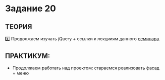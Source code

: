 # Задание 20
## ТЕОРИЯ

:one: Продолжаем изучать jQuery + ссылки к лекцииям данного [семинара](https://github.com/LisKorzun/learning-js__from-scratch-to-expert/blob/master/seminar_20/README.md).

## ПРАКТИКУМ:

* Продолжаем работать над проектом: стараемся реализовать фасад + меню